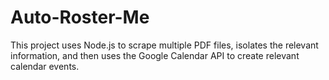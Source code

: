 # Auto-Roster-Me

This project uses Node.js to scrape multiple PDF files, isolates the relevant information, and then uses the Google Calendar API to create relevant calendar events. 
